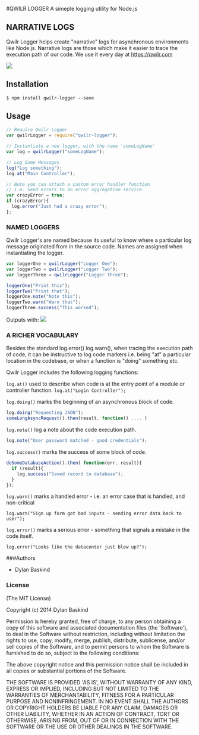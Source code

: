 #QWILR LOGGER
A simeple logging utility for Node.js


## NARRATIVE LOGS

Qwilr Logger helps create "narrative" logs for asynchronous environments like Node.js. Narrative logs are those which make it easier to trace the execution path of our code. We use it every day at https://qwilr.com

![](http://dylan-baskind.github.io/qwilr-logger/Source/Example.jpg)


## Installation
`$ npm install qwilr-logger --save`

## Usage

```javascript
// Require Qwilr Logger
var qwilrLogger = require("qwilr-logger");

// Instantiate a new logger, with the name 'someLogName'
var log = qwilrLogger("someLogName");

// Log Some Messages
log("Log something");
log.at("Main Controller");

// Note you can attach a custom error handler function
// i.e. Send errors to an error aggregation service.
var crazyError = true;
if (crazyError){
  log.error("Just had a crazy error");
};
```

### NAMED LOGGERS

Qwilr Logger's are named because its useful to know where a particular log message originated from in the source code. Names are assigned when instantiating the logger.

```javascript
var loggerOne = qwilrLogger("Logger One");
var loggerTwo = qwilrLogger("Logger Two");
var loggerThree = qwilrLogger("Logger Three");

loggerOne("Print this");
loggerTwo("Print that");
loggerOne.note("Note this");
loggerTwo.warn("Warn that");
loggerThree.success("This worked");
```

Outputs with:
![](http://dylan-baskind.github.io/qwilr-logger/Source/NamedLoggers.jpg)


### A RICHER VOCABULARY

Besides the standard log.error() log.warn(), when tracing the execution path of code, it can be instructive to log code markers i.e. being "at" a particular location in the codebase, or when a function is "doing" something etc.

Qwilr Logger includes the following logging functions:

`log.at()` used to describe when code is at the entry point of a module or controller function.
`log.at("Login Controller");`

`log.doing()` marks the beginning of an asynchronous block of code.

```javascript
log.doing("Requesting JSON");
someLongAsyncRequest().then(result, function() .... )
```

`log.note()` log a note about the code execution path.

```javascript
log.note("User password matched - good credentials");
```

`log.success()` marks the success of some block of code.

```javascript
doSomeDatabaseAction().then( function(err, result){
  if (result){
    log.success("Saved record to database");
  }
});
```

`log.warn()` marks a handled error - i.e. an error case that is handled, and non-critical

`log.warn("Sign up form got bad inputs - sending error data back to user");`

`log.error()` marks a serious error - something that signals a mistake in the code itself.

`log.error("Looks like the datacenter just blew up?");`


###Authors

- Dylan Baskind


### License

(The MIT License)

Copyright (c) 2014 Dylan Baskind

Permission is hereby granted, free of charge, to any person obtaining a copy of this software and associated documentation files (the 'Software'), to deal in the Software without restriction, including without limitation the rights to use, copy, modify, merge, publish, distribute, sublicense, and/or sell copies of the Software, and to permit persons to whom the Software is furnished to do so, subject to the following conditions:

The above copyright notice and this permission notice shall be included in all copies or substantial portions of the Software.

THE SOFTWARE IS PROVIDED 'AS IS', WITHOUT WARRANTY OF ANY KIND, EXPRESS OR IMPLIED, INCLUDING BUT NOT LIMITED TO THE WARRANTIES OF MERCHANTABILITY, FITNESS FOR A PARTICULAR PURPOSE AND NONINFRINGEMENT. IN NO EVENT SHALL THE AUTHORS OR COPYRIGHT HOLDERS BE LIABLE FOR ANY CLAIM, DAMAGES OR OTHER LIABILITY, WHETHER IN AN ACTION OF CONTRACT, TORT OR OTHERWISE, ARISING FROM, OUT OF OR IN CONNECTION WITH THE SOFTWARE OR THE USE OR OTHER DEALINGS IN THE SOFTWARE.

